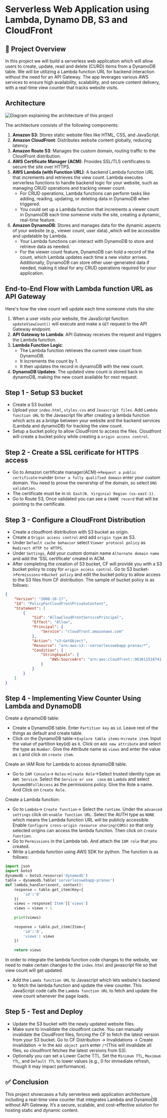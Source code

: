 # Serverless Web Application using Lambda, Dynamo DB, S3 and CloudFront
## 📘 Project Overview
In this project we will build a serverless web application which will allow users to create, update, read and delete (CURD) items from a DynamoDB table. We will be utilizing a Lambda function URL for backend interaction without the need for an API Gateway. The app leverages various AWS services to ensure high availability, scalability, and secure content delivery, with a real-time view counter that tracks website visits.
## Architecture
![Diagram explaining the architecture of this project](Images/Architecture-diagram.png)

The architecture consists of the following components:
1. **Amazon S3**: Stores static website files like HTML, CSS, and JavaScript.
2. **Amazon CloudFront**: Distributes website content globally, reducing latency.
3. **Amazon Route 53**: Manages the custom domain, routing traffic to the CloudFront distribution.
4. **AWS Certificate Manager (ACM)**: Provides SSL/TLS certificates to secure the site over HTTPS.
5. **AWS Lambda (with Function URL)**: A backend Lambda function URL that increments and retrieves the view count. Lambda executes serverless functions to handle backend logic for your website, such as managing CRUD operations and tracking viewer count.
   * For CRUD operations, Lambda functions can perform tasks like adding, reading, updating, or deleting data in DynamoDB
      when triggered.
   * You could set up a Lambda function that increments a viewer count in DynamoDB each time someone visits the site,
     creating a dynamic, real-time feature.
6. **Amazon DynamoDB**: Stores and manages data for the dynamic aspects of your website (e.g., viewer count, user data).,which
   will be accessible and updatable by Lambda.
   * Your Lambda functions can interact with DynamoDB to store and retrieve data as needed.
   * For the viewer count feature, DynamoDB can hold a record of the count, which Lambda updates each time a new visitor
     arrives. Additionally, DynamoDB can store other user-generated data if needed, making it ideal for any CRUD operations
     required for your application.

## End-to-End Flow with Lambda function URL as API Gateway
Here's how the view count will update each time someone visits the site:
1. When a user visits your website, the JavaScript function `updateViewCount()` will execute and make a `GET` request to the API Gateway endpoint.
2. **API Gateway to Lambda**: API Gateway receives the request and triggers the Lambda function.
3. **Lambda Function Logic**:
   * The Lambda function retrieves the current view count from DynamoDB.
   * It increments the count by 1.
   * It then updates the record in dynamoDB with the new count.
4. **DynamoDB Updates**: The updated view count is stored back in dynamoDB, making the new count available for next request.

## Step 1 - Setup S3 bucket
* Create a S3 bucket
* Upload your `index.html`, `styles.css` and `Javascript files`. Add `Lambda function URL` to the Javascript file after
  creating a lambda function which acts as a bridge between your website and the backend services (Lambda and dynamoDB) for
  tracking the view count.
* Setup a bucket policy to allow CloudFront to access the files. Cloudfront will create a bucket policy while creating a
  `origin access control`.
  
## Step 2 - Create a SSL cerificate for HTTPS access
* Go to Amazon certificate manager(ACM)->`Request a public certificate`->under `Enter a fully qualified domain` enter your 
  custom domain. You need to prove the ownership of the domain, so select `DNS validation`.
* The certificate must be in `US East(N. Virginia) Region (us-east-1)`.
* Go to Route 53, Once validated you can see a `CNAME record` that will be pointing to the certificate.
  
## Step 3 - Configure a CloudFront Distribution
* Create a cloudfront distribution with S3 bucket as origin.
* Create a `Origin access control` and add `origin type` as S3.
* Under `Default cache behavior` select `Viewer protocol policy` as `Redirect HTTP to HTTPS`.
* Under `Settings`, Add your custom domain name `Alternate domain name` and add the 'SSL certificate' created in ACM.
* After completing the creation of S3 bucket, CF will provide you with a S3 bucket policy to copy for `origin access control`.
  Go to S3 bucket->`Permissions`->`Bucket policy` and edit the bucket policy to allow access to the S3 files from CF
  distribution. The sample of bucket policy is as follows:
```JSON
{
    "Version": "2008-10-17",
    "Id": "PolicyForCloudFrontPrivateContent",
    "Statement": [
        {
            "Sid": "AllowCloudFrontServicePrincipal",
            "Effect": "Allow",
            "Principal": {
                "Service": "cloudfront.amazonaws.com"
            },
            "Action": "s3:GetObject",
            "Resource": "arn:aws:s3:::serverlesswebapp-pranav/*",
            "Condition": {
                "StringEquals": {
                    "AWS:SourceArn": "arn:aws:cloudfront::963611518741:distribution/EBU82MIAR6SXR"
                }
            }
        }
    ]
}
```
## Step 4 - Implementing View Counter Using Lambda and DynamoDB
Create a dynamoDB table:
* Create a DynamoDB table. Enter `Partition key` as `id`. Leave rest of the things as default and create table.
* Click on the DynamoDB table->`Explore table items`->`create item`. Input the value of partition key(id) as `0`.
  Click on `Add new attribute` and select the type as `Number`. Give the Attribute name as `views` and enter the value as
  `1` and click on `create item`.

Create an IAM Role for Lambda to access dynamoDB table.
* Go to `IAM Console`-> `Roles`->`Create Role`->Select trusted identity type as `AWS Service`. Select the `Service or use 
  case` as `Lambda` and select `DynamoDBFullAccess` as the permissions policy. Give the Role a name. And Click on `Create
  Role`. 

Create a Lambda function:
* Go to `Lambda`-> `Create function`-> Select the `runtime`. Under the `advanced settings` click on `enable function URL`.
  Select the AUTH type as `NONE` which means the Lambda function URL will be publicly accessible.
  Enable `Configure cross-origin resource sharing(CORS)` so that only selected origins can access the lambda function. Then
  click on `Create function`.
* Go to `Permissions` in the Lambda tab. And attach the `IAM role` that you created. 
* Write a Lambda function using AWS SDK for python. The function is as follows:
```python
import json
import boto3
dynamodb = boto3.resource('dynamodb')
table = dynamodb.Table('serverlesswebapp-pranav')
def lambda_handler(event, context):
    response = table.get_item(Key={
        'id':'0'
    })
    views = response['Item']['views']
    views = views + 1
    
    print(views)
    
    response = table.put_item(Item={
        'id':'0',
        'views': views
    })
    
    return views
```

  In order to integrate the lambda function code changes to the website, we need to make certain changes to the `index.html` and javascript file so that view count will get updated. 
* Add the `Lamda function URL` to Javascript which lets website's backend to fetch the lambda function and update the view
  counter. This JavaScript code calls the `Lambda function URL` to fetch and update the view count whenever the page loads.

## Step 5 - Test and Deploy
* Update the S3 bucket with the newly updated website files.
* Make sure to invalidate the cloudfront cache. You can manually invalidate the CloudFront files, forcing the CF to fetch
  the latest version from your S3 bucket. Go to CF Distribution -> Invalidations -> Create invalidation -> In the `Add object
  path` enter `/*`(This will invalidate all files, so cloudfront fetches the latest versions from S3).
* Optionally you can set a Lower Cache TTL. Set the `Minimum TTL`, `Maximum TTL`, and `Default TTL` to lower values (e.g.,
  0 for immediate refresh, though it may impact performance).

## ✅ Conclusion
This project showcases a fully serverless web application architecture , including a real-time view counter that integrates Lambda and DynamoDB without API Gateway. It’s a secure, scalable, and cost-effective solution for hosting static and dynamic content.


